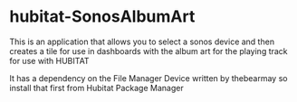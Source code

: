 # hubitat-SonosAlbumArt
 This is an application that allows you to select a sonos device and then creates a tile for use in dashboards with the album art for the playing track for use with HUBITAT

It has a dependency on the File Manager Device written by thebearmay so install that first from Hubitat Package Manager  

